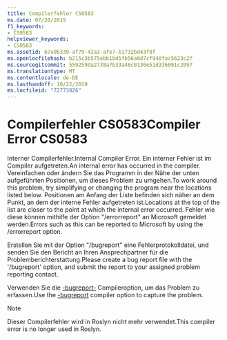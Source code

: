 ```yaml
---
title: Compilerfehler CS0583
ms.date: 07/20/2015
f1_keywords:
- CS0583
helpviewer_keywords:
- CS0583
ms.assetid: 67a9b339-af79-42a3-afe7-b1732bd43f8f
ms.openlocfilehash: b215c3b575ebb1bd5fb56a0d7cf940fac5623c2f
ms.sourcegitcommit: 559259da2738a7b33a46c0130e51d336091c2097
ms.translationtype: MT
ms.contentlocale: de-DE
ms.lasthandoff: 10/22/2019
ms.locfileid: "72773826"
---
```

# <a name="compiler-error-cs0583"></a><span data-ttu-id="dca20-102">Compilerfehler CS0583</span><span class="sxs-lookup"><span data-stu-id="dca20-102">Compiler Error CS0583</span></span>

<span data-ttu-id="dca20-103">Interner Compilerfehler.</span><span class="sxs-lookup"><span data-stu-id="dca20-103">Internal Compiler Error.</span></span> <span data-ttu-id="dca20-104">Ein interner Fehler ist im Compiler aufgetreten.</span><span class="sxs-lookup"><span data-stu-id="dca20-104">An internal error has occurred in the compiler.</span></span> <span data-ttu-id="dca20-105">Vereinfachen oder ändern Sie das Programm in der Nähe der unten aufgeführten Positionen, um dieses Problem zu umgehen.</span><span class="sxs-lookup"><span data-stu-id="dca20-105">To work around this problem, try simplifying or changing the program near the locations listed below.</span></span> <span data-ttu-id="dca20-106">Positionen am Anfang der Liste befinden sich näher an dem Punkt, an dem der interne Fehler aufgetreten ist.</span><span class="sxs-lookup"><span data-stu-id="dca20-106">Locations at the top of the list are closer to the point at which the internal error occurred.</span></span> <span data-ttu-id="dca20-107">Fehler wie diese können mithilfe der Option "/errorreport" an Microsoft gemeldet werden.</span><span class="sxs-lookup"><span data-stu-id="dca20-107">Errors such as this can be reported to Microsoft by using the /errorreport option.</span></span>

 <span data-ttu-id="dca20-108">Erstellen Sie mit der Option "/bugreport" eine Fehlerprotokolldatei, und senden Sie den Bericht an Ihren Ansprechpartner für die Problemberichterstattung.</span><span class="sxs-lookup"><span data-stu-id="dca20-108">Please create a bug report file with the '/bugreport' option, and submit the report to your assigned problem reporting contact.</span></span>

 <span data-ttu-id="dca20-109">Verwenden Sie die [-bugreport-](../language-reference/compiler-options/bugreport-compiler-option.md) Compileroption, um das Problem zu erfassen.</span><span class="sxs-lookup"><span data-stu-id="dca20-109">Use the [-bugreport](../language-reference/compiler-options/bugreport-compiler-option.md) compiler option to capture the problem.</span></span>
 
> [!NOTE]
> <span data-ttu-id="dca20-110">Dieser Compilerfehler wird in Roslyn nicht mehr verwendet.</span><span class="sxs-lookup"><span data-stu-id="dca20-110">This compiler error is no longer used in Roslyn.</span></span>
